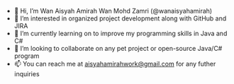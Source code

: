 - 👋 Hi, I’m Wan Aisyah Amirah Wan Mohd Zamri (@wanaisyahamirah)
- 👀 I’m interested in organized project development along with GitHub and JIRA
- 🌱 I’m currently learning on to improve my programming skills in Java and C#
- 💞️ I’m looking to collaborate on any pet project or open-source Java/C# program
- 📫 You can reach me at aisyahamirahwork@gmail.com for any futher inquiries

<!---
wanaisyahamirah/wanaisyahamirah is a ✨ special ✨ repository because its `README.md` (this file) appears on your GitHub profile.
You can click the Preview link to take a look at your changes.
--->
